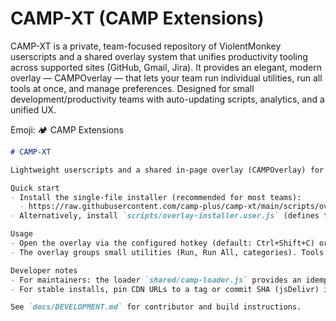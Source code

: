 # CAMP-XT (CAMP Extensions)

CAMP-XT is a private, team-focused repository of ViolentMonkey userscripts and a shared overlay system that unifies productivity tooling across supported sites (GitHub, Gmail, Jira). It provides an elegant, modern overlay — CAMPOverlay — that lets your team run individual utilities, run all tools at once, and manage preferences. Designed for small development/productivity teams with auto-updating scripts, analytics, and a unified UX.

Emoji: 🏕️ CAMP Extensions

```markdown
# CAMP-XT

Lightweight userscripts and a shared in-page overlay (CAMPOverlay) for team productivity on GitHub, Gmail and Jira.

Quick start
- Install the single-file installer (recommended for most teams):
  - https://raw.githubusercontent.com/camp-plus/camp-xt/main/scripts/overlay-all.user.js
- Alternatively, install `scripts/overlay-installer.user.js` (defines the overlay) and then the per-site userscripts in `scripts/*`.

Usage
- Open the overlay via the configured hotkey (default: Ctrl+Shift+C) or call camp.show() from the console.
- The overlay groups small utilities (Run, Run All, categories). Tools are non-destructive by default.

Developer notes
- For maintainers: the loader `shared/camp-loader.js` provides an idempotent injection and the readiness primitive `window.__CAMP_ready`.
- For stable installs, pin CDN URLs to a tag or commit SHA (jsDelivr) instead of using `@main`.

See `docs/DEVELOPMENT.md` for contributor and build instructions.

```

